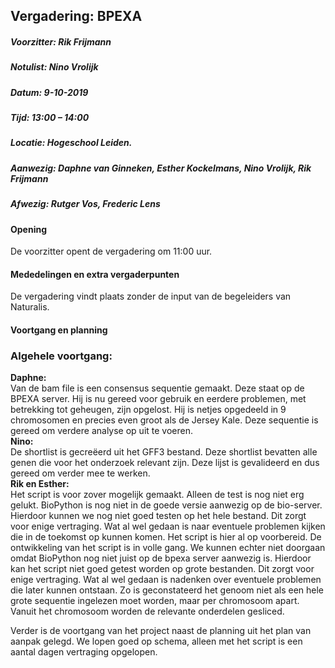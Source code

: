 ## Vergadering: BPEXA
##### Voorzitter:		Rik Frijmann
##### Notulist:		Nino Vrolijk
##### Datum:		9-10-2019
##### Tijd:			13:00 – 14:00
##### Locatie:		Hogeschool Leiden.
##### Aanwezig:		Daphne van Ginneken, Esther Kockelmans, Nino Vrolijk, Rik Frijmann
##### Afwezig:		Rutger Vos, Frederic Lens




####  Opening
De voorzitter opent de vergadering om 11:00 uur.
#### Mededelingen en extra vergaderpunten
De vergadering vindt plaats zonder de input van de begeleiders van Naturalis.
#### Voortgang en planning
### Algehele voortgang:
<b>Daphne:</b><br>
Van de bam file is een consensus sequentie gemaakt. Deze staat op de BPEXA server. 
Hij is nu gereed voor gebruik en eerdere problemen, met betrekking tot geheugen, zijn opgelost. 
Hij is netjes opgedeeld in 9 chromosomen en precies even groot als de Jersey Kale. 
Deze sequentie is gereed om verdere analyse op uit te voeren.<br>
<b>Nino:</b><br>
De shortlist is gecreëerd uit het GFF3 bestand. Deze shortlist bevatten alle genen die voor het onderzoek relevant zijn. Deze lijst is gevalideerd en dus gereed om verder mee te werken.<br>
<b>Rik en Esther:</b><br>
Het script is voor zover mogelijk gemaakt. Alleen de test is nog niet erg gelukt. 
BioPython is nog niet in de goede versie aanwezig op de bio-server. 
Hierdoor kunnen we nog niet goed testen op het hele bestand. 
Dit zorgt voor enige vertraging. Wat al wel gedaan is naar eventuele problemen kijken die in de toekomst op kunnen komen. 
Het script is hier al op voorbereid.
De ontwikkeling van het script is in volle gang. 
We kunnen echter niet doorgaan omdat BioPython nog niet juist op de bpexa server aanwezig is. 
Hierdoor kan het script niet goed getest worden op grote bestanden. 
Dit zorgt voor enige vertraging. 
Wat al wel gedaan is nadenken over eventuele problemen die later kunnen ontstaan. 
Zo is geconstateerd het genoom niet als een hele grote sequentie ingelezen moet worden, maar per chromosoom apart. 
Vanuit het chromosoom worden de relevante onderdelen gesliced.

Verder is de voortgang van het project naast de planning uit het plan van aanpak gelegd. We lopen goed op schema, alleen met het script is een aantal dagen vertraging opgelopen.


